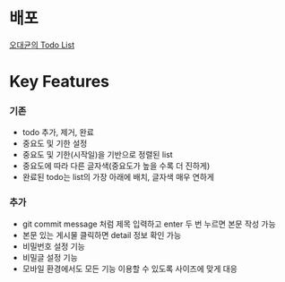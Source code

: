 # 배포

[오대균의 Todo List](https://daegyuns-react-todo-list.vercel.app/)

# Key Features

### 기존

- todo 추가, 제거, 완료
- 중요도 및 기한 설정
- 중요도 및 기한(시작일)을 기반으로 정렬된 list
- 중요도에 따라 다른 글자색(중요도가 높을 수록 더 진하게)
- 완료된 todo는 list의 가장 아래에 배치, 글자색 매우 연하게

### 추가

- git commit message 처럼 제목 입력하고 enter 두 번 누르면 본문 작성 가능
- 본문 있는 게시물 클릭하면 detail 정보 확인 가능
- 비밀번호 설정 기능
- 비밀글 설정 기능
- 모바일 환경에서도 모든 기능 이용할 수 있도록 사이즈에 맞게 대응
